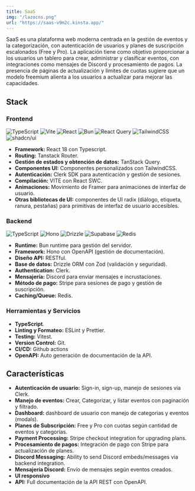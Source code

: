 ```yaml
---
title: SaaS
img: "/lazocns.png"
url: "https://saas-v9m2c.kinsta.app/"
---
```


SaaS es una plataforma web moderna centrada en la gestión de eventos y la categorización, con autenticación de usuarios y planes de suscripción escalonados (Free y Pro). La aplicación tiene como objetivo proporcionar a los usuarios un tablero para crear, administrar y clasificar eventos, con integraciones como mensajes de Discord y procesamiento de pagos. La presencia de páginas de actualización y límites de cuotas sugiere que un modelo freemium alienta a los usuarios a actualizar para mejorar las capacidades.

## Stack

### Frontend

![TypeScript](https://img.shields.io/badge/typescript-%23007ACC.svg?style=flat&logo=typescript&logoColor=white) ![Vite](https://img.shields.io/badge/Vite-646CFF?logo=vite&logoColor=fff) ![React](https://img.shields.io/badge/react-%2320232a.svg?style=flat&logo=react&logoColor=%2361DAFB) ![Bun](https://img.shields.io/badge/Bun-%23000000.svg?style=flat&logo=bun&logoColor=white) ![React Query](https://img.shields.io/badge/React%20Query-FF4154?logo=reactquery&logoColor=fff) ![TailwindCSS](https://img.shields.io/badge/tailwindcss-%2338B2AC.svg?style=flat&logo=tailwind-css&logoColor=white) ![shadcn/ui](https://img.shields.io/badge/shadcn%2Fui-000?logo=shadcnui&logoColor=fff)

- **Framework:** React 18 con Typescript.
- **Routing:** Tanstack Router.
- **Gestión de estados y obtención de datos:** TanStack Query.
- **Componentes UI:** Componentes personalizados con TailwindCSS.
- **Autenticación:** Clerk SDK para autenticación y gestión de sesiones.
- **Compilación:** VITE con React SWC.
- **Animaciones:** Movimiento de Framer para animaciones de interfaz de usuario.
- **Otras bibliotecas de UI:** componentes de UI radix (diálogo, etiqueta, ranura, pestañas) para primitivas de interfaz de usuario accesibles.

### Backend

![TypeScript](https://img.shields.io/badge/typescript-%23007ACC.svg?style=flat&logo=typescript&logoColor=white) ![Hono](https://img.shields.io/badge/Hono-E36002?logo=hono&logoColor=fff) ![Drizzle](https://img.shields.io/badge/Drizzle-C5F74F?logo=drizzle&logoColor=000) ![Supabase](https://img.shields.io/badge/Supabase-3FCF8E?logo=supabase&logoColor=fff) ![Redis](https://img.shields.io/badge/Redis-%23DD0031.svg?logo=redis&logoColor=white)

- **Runtime:** Bun runtime para gestión del servidor.
- **Framework:** Hono con OpenAPI (gestión de documentación).
- **Diseño API:** RESTful.
- **Base de datos:** Drizzle ORM con Zod (validación y seguridad).
- **Authentication:** Clerk.
- **Mensajería:** Discord para enviar mensajes e incrustaciones.
- **Método de pago:** Stripe para sesiones de pago y gestión de suscripción.
- **Caching/Queue:** Redis.

### Herramientas y Servicios

- **TypeScript**.
- **Linting y Formateo:** ESLint y Prettier.
- **Testing:** Vitest.
- **Version Control:** Git.
- **CI/CD:** Github actions
- **OpenAPI:** Auto generación de documentación de la API.

## Características

- **Autenticación de usuario:** Sign-in, sign-up, manejo de sesiones via Clerk.
- **Manejo de eventos:** Crear, Categorizar, y listar eventos con paginación y filtrado.
- **Dashboard:** dashboard de usuario con manejo de categorias y eventos (modals).
- **Planes de Subscripción:** Free y Pro con cuotas según cantidad de eventos y categorías.
- **Payment Processing:** Stripe checkout integration for upgrading plans.
- **Procesamiento de pagos:** Integración de pago con Stripe para actualización de planes.
- **Discord Messaging:** Ability to send Discord embeds/messages via backend integration.
- **Mensajería Discord:** Envío de mensajes según eventos creados.
- **UI responsivo**
- **API:** Full documentación de la API REST con OpenAPI.
